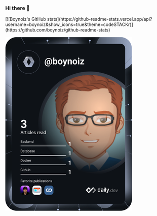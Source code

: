 ### Hi there 👋

<p align="cennter">
[![Boynoiz's GitHub stats](https://github-readme-stats.vercel.app/api?username=boynoiz&show_icons=true&theme=codeSTACKr)](https://github.com/boynoiz/github-readme-stats)

<a href="https://app.daily.dev/boynoiz"><img src="https://raw.githubusercontent.com/boynoiz/boynoiz/main/devcard.svg" width="400" alt="Chris Bongers's Dev Card"/></a>
</p>
<!--
**boynoiz/boynoiz** is a ✨ _special_ ✨ repository because its `README.md` (this file) appears on your GitHub profile.

Here are some ideas to get you started:

- 🔭 I’m currently working on ...
- 🌱 I’m currently learning ...
- 👯 I’m looking to collaborate on ...
- 🤔 I’m looking for help with ...
- 💬 Ask me about ...
- 📫 How to reach me: ...
- 😄 Pronouns: ...
- ⚡ Fun fact: ...
-->
